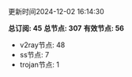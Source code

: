 更新时间2024-12-02 16:14:30

**总订阅: 45**
**总节点: 307**
**有效节点: 56**
- v2ray节点: 48
- ss节点: 7
- trojan节点: 1
